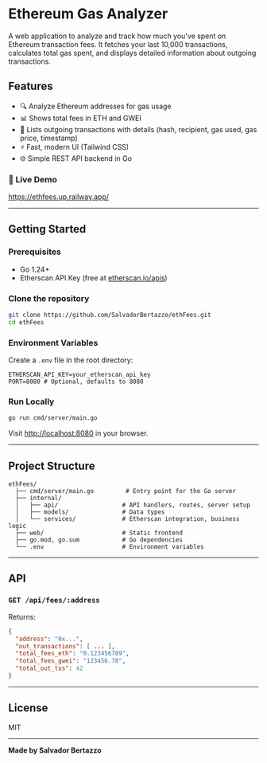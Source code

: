 # Ethereum Gas Analyzer

A web application to analyze and track how much you've spent on Ethereum transaction fees. It fetches your last 10,000 transactions, calculates total gas spent, and displays detailed information about outgoing transactions.

## Features

- 🔍 Analyze Ethereum addresses for gas usage
- 📊 Shows total fees in ETH and GWEI
- 🧾 Lists outgoing transactions with details (hash, recipient, gas used, gas price, timestamp)
- ⚡ Fast, modern UI (Tailwind CSS)
- 🌐 Simple REST API backend in Go

### 🚀 Live Demo

https://ethfees.up.railway.app/

---

## Getting Started

### Prerequisites

- Go 1.24+
- Etherscan API Key (free at [etherscan.io/apis](https://etherscan.io/apis))

### Clone the repository

```bash
git clone https://github.com/SalvadorBertazzo/ethFees.git
cd ethFees
```

### Environment Variables

Create a `.env` file in the root directory:

```env
ETHERSCAN_API_KEY=your_etherscan_api_key
PORT=8080 # Optional, defaults to 8080
```

### Run Locally

```bash
go run cmd/server/main.go
```

Visit [http://localhost:8080](http://localhost:8080) in your browser.

---

## Project Structure

```
ethFees/
  ├── cmd/server/main.go         # Entry point for the Go server
  ├── internal/
  │   ├── api/                  # API handlers, routes, server setup
  │   ├── models/               # Data types
  │   └── services/             # Etherscan integration, business logic
  ├── web/                      # Static frontend 
  ├── go.mod, go.sum            # Go dependencies
  └── .env                      # Environment variables
```

---

## API

### `GET /api/fees/:address`

Returns:
```json
{
  "address": "0x...",
  "out_transactions": [ ... ],
  "total_fees_eth": "0.123456789",
  "total_fees_gwei": "123456.78",
  "total_out_txs": 42
}
```

---

## License

MIT

---

**Made by Salvador Bertazzo** 